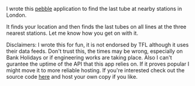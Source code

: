 I wrote this [pebble](http://www.getpebble.com) application to find the last tube at nearby stations in London.

It finds your location and then finds the last tubes on all lines at the three nearest stations. Let me know how you get on with it.

Disclaimers: I wrote this for fun, it is not endorsed by TFL although it uses their data feeds. Don't trust this, the times may be wrong, especially on Bank Holidays or if engineering works are taking place. Also I can't gurantee the uptime of the API that this app relies on. If it proves popular I might move it to more reliable hosting. If you're interested check out the source code [here](https://github.com/mattmb/python-last-tube) and host your own copy if you like.
